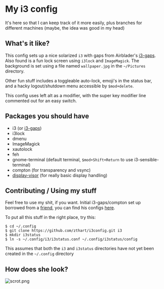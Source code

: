 # My i3 config

It's here so that I can keep track of it more easily, plus branches for different machines (maybe, the idea was good in my head)

## What's it like?

This config sets up a nice solarized `i3` with gaps from Airblader's [i3-gaps](https://github.com/Airblader/i3). Also found 
is a fun lock screen using `i3lock` and `ImageMagick`. The background is set using a file named `wallpaper.jpg` in the 
`~/Pictures` directory.

Other fun stuff includes a toggleable auto-lock, emoji's in the status bar, and a hacky logout/shutdown menu accessible by `$mod+delete`.

This config uses left alt as a modifier, with the super key modifier line commented out for an easy switch.

## Packages you should have
- i3 (or [i3-gaps](https://github.com/Airblader/i3))
- i3lock
- dmenu
- ImageMagick
- xautolock
- feh
- gnome-terminal (default terminal, `$mod+Shift+Return` to use i3-sensible-terminal)
- compton (for transparency and vsync)
- [display-visor](https://github.com/beanaroo/display-visor) (for really basic display handling)

## Contributing / Using my stuff

Feel free to use my shit, if you want. Initial i3-gaps/compton set up borrowed from a [friend](https://githubcom/bownairo), 
you can find his configs [here](https://github.com/bownairo/yoga900i3).

To put all this stuff in the right place, try this:
```shell
$ cd ~/.config
$ git clone https://github.com/zthart/i3config.git i3
$ mkdir i3status
$ ln -s ~/.config/i3/i3status.conf ~/.config/i3status/config
```

This assumes that both the `i3` and `i3status` directories have not yet been created in the `~/.config` directory

## How does she look?
![scrot.png](https://user-images.githubusercontent.com/4873335/34645283-c207501e-f30e-11e7-8390-7cea0522de76.png)

